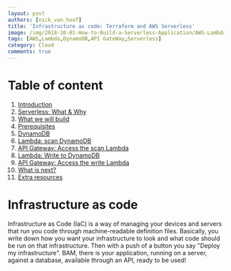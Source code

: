 ```yaml
---
layout: post
authors: [nick_van_hoof]
title: 'Infrastructure as code: Terraform and AWS Serverless'
image: /img/2018-10-01-How-to-Build-a-Serverless-Application/AWS-Lambda-and-DynamoDB.png
tags: [AWS,Lambda,DynamoDB,API GateWay,Serverless]
category: Cloud
comments: true
---
```


# Table of content
1. [Introduction](#introduction)
2. [Serverless: What & Why](#serverless-what--why)
3. [What we will build](#what-we-will-build)
4. [Prerequisites](#prerequisites)
6. [DynamoDB](#dynamodb)
7. [Lambda: scan DynamoDB](#lambda-scan-dynamodb)
8. [API Gateway: Access the scan Lambda](#api-gateway-access-the-scan-lambda)
9. [Lambda: Write to DynamoDB](#lambda-write-to-dynamodb)
10. [API Gateway: Access the write Lambda](#api-gateway-access-the-write-lambda)
11. [What is next?](#what-is-next)
12. [Extra resources](#extra-resources)

# Infrastructure as code
Infrastructure as Code (IaC) is a way of managing your devices and servers that run you code through machine-readable definition files. 
Basically, you write down how you want your infrastructure to look and what code should be run on that infrastructure. 
Then with a push of a button you say "Deploy my infrastructure". 
BAM, there is your application, running on a server, against a database, available through an API, ready to be used!



